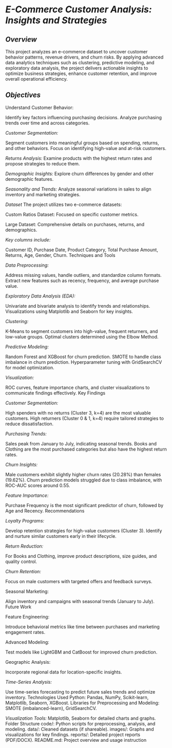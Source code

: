# *E-Commerce Customer Analysis: Insights and Strategies*


## *Overview*

This project analyzes an e-commerce dataset to uncover customer behavior patterns, revenue drivers, and churn risks. By applying advanced data analytics techniques such as clustering, predictive modeling, and exploratory data analysis, the project delivers actionable insights to optimize business strategies, enhance customer retention, and improve overall operational efficiency.


## *Objectives*

Understand Customer Behavior:

Identify key factors influencing purchasing decisions.
Analyze purchasing trends over time and across categories.


*Customer Segmentation:*

Segment customers into meaningful groups based on spending, returns, and other behaviors.
Focus on identifying high-value and at-risk customers.

*Returns Analysis:*
Examine products with the highest return rates and propose strategies to reduce them.

*Demographic Insights:*
Explore churn differences by gender and other demographic features.

*Seasonality and Trends:*
Analyze seasonal variations in sales to align inventory and marketing strategies.


*Dataset*
The project utilizes two e-commerce datasets:

Custom Ratios Dataset: Focused on specific customer metrics.

Large Dataset: Comprehensive details on purchases, returns, and demographics.

*Key columns include:*

Customer ID, Purchase Date, Product Category, Total Purchase Amount, Returns, Age, Gender, Churn.
Techniques and Tools

*Data Preprocessing:*

Address missing values, handle outliers, and standardize column formats.
Extract new features such as recency, frequency, and average purchase value.

*Exploratory Data Analysis (EDA):*

Univariate and bivariate analysis to identify trends and relationships.
Visualizations using Matplotlib and Seaborn for key insights.

*Clustering:*

K-Means to segment customers into high-value, frequent returners, and low-value groups.
Optimal clusters determined using the Elbow Method.

*Predictive Modeling:*

Random Forest and XGBoost for churn prediction.
SMOTE to handle class imbalance in churn prediction.
Hyperparameter tuning with GridSearchCV for model optimization.

*Visualization:*

ROC curves, feature importance charts, and cluster visualizations to communicate findings effectively.
Key Findings

*Customer Segmentation:*

High spenders with no returns (Cluster 3, k=4) are the most valuable customers.
High returners (Cluster 0 & 1, k=4) require tailored strategies to reduce dissatisfaction.

*Purchasing Trends:*

Sales peak from January to July, indicating seasonal trends.
Books and Clothing are the most purchased categories but also have the highest return rates.

*Churn Insights:*

Male customers exhibit slightly higher churn rates (20.28%) than females (19.62%).
Churn prediction models struggled due to class imbalance, with ROC-AUC scores around 0.55.

*Feature Importance:*

Purchase Frequency is the most significant predictor of churn, followed by Age and Recency.
Recommendations

*Loyalty Programs:*

Develop retention strategies for high-value customers (Cluster 3).
Identify and nurture similar customers early in their lifecycle.

*Return Reduction:*

For Books and Clothing, improve product descriptions, size guides, and quality control.

*Churn Retention:*

Focus on male customers with targeted offers and feedback surveys.

Seasonal Marketing:

Align inventory and campaigns with seasonal trends (January to July).
Future Work

Feature Engineering:

Introduce behavioral metrics like time between purchases and marketing engagement rates.

Advanced Modeling:

Test models like LightGBM and CatBoost for improved churn prediction.

Geographic Analysis:

Incorporate regional data for location-specific insights.

*Time-Series Analysis:*

Use time-series forecasting to predict future sales trends and optimize inventory.
Technologies Used
Python: Pandas, NumPy, Scikit-learn, Matplotlib, Seaborn, XGBoost.
Libraries for Preprocessing and Modeling: SMOTE (imbalanced-learn), GridSearchCV.

*Visualization Tools:*
Matplotlib, Seaborn for detailed charts and graphs.
Folder Structure
code/: Python scripts for preprocessing, analysis, and modeling.
data/: Cleaned datasets (if shareable).
images/: Graphs and visualizations for key findings.
reports/: Detailed project reports (PDF/DOCX).
README.md: Project overview and usage instruction

